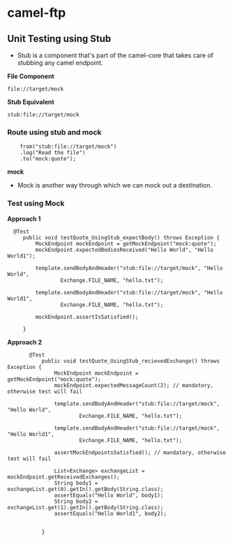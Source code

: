 # camel-ftp

## Unit Testing using Stub

-   Stub is a component that's part of the camel-core that takes care of stubbing any camel endpoint.

**File Component**

```youtrack
file://target/mock
``` 

**Stub Equivalent**

```youtrack
stub:file://target/mock
```
 
### Route using stub and mock

```youtrack
    from("stub:file://target/mock")
    .log("Read the file")
    .to("mock:quote");
``` 

**mock**

-   Mock is another way through which we can mock out a destination.


### Test using Mock

**Approach 1**

```youtrack
  @Test
     public void testQuote_UsingStub_expectBody() throws Exception {
         MockEndpoint mockEndpoint = getMockEndpoint("mock:quote");
         mockEndpoint.expectedBodiesReceived("Hello World", "Hello World1");
 
         template.sendBodyAndHeader("stub:file://target/mock", "Hello World",
                 Exchange.FILE_NAME, "hello.txt");
 
         template.sendBodyAndHeader("stub:file://target/mock", "Hello World1",
                 Exchange.FILE_NAME, "hello.txt");
 
         mockEndpoint.assertIsSatisfied();
 
     }

```

**Approach 2**

```youtrack
       @Test
           public void testQuote_UsingStub_recievedExchange() throws Exception {
               MockEndpoint mockEndpoint = getMockEndpoint("mock:quote");
               mockEndpoint.expectedMessageCount(2); // mandatory, otherwise test will fail
       
               template.sendBodyAndHeader("stub:file://target/mock", "Hello World",
                       Exchange.FILE_NAME, "hello.txt");
       
               template.sendBodyAndHeader("stub:file://target/mock", "Hello World1",
                       Exchange.FILE_NAME, "hello.txt");
       
               assertMockEndpointsSatisfied(); // mandatory, otherwise test will fail
       
               List<Exchange> exchangeList = mockEndpoint.getReceivedExchanges();
               String body1 = exchangeList.get(0).getIn().getBody(String.class);
               assertEquals("Hello World", body1);
               String body2 = exchangeList.get(1).getIn().getBody(String.class);
               assertEquals("Hello World1", body2);
       
       
           }
```